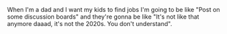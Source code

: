 When I'm a dad and I want my kids to find jobs I'm going to be like "Post on some discussion boards" and they're gonna be like "It's not like that anymore daaad, it's not the 2020s. You don't understand".


